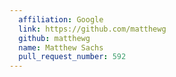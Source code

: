 ```yaml
---
  affiliation: Google
  link: https://github.com/matthewg
  github: matthewg
  name: Matthew Sachs
  pull_request_number: 592
---
```


